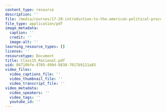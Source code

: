 ```yaml
---
content_type: resource
description: ''
file: /media/courses/17-20-introduction-to-the-american-political-process-fall-2020/class15_rational.pdf
file_type: application/pdf
image_metadata:
  caption: ''
  credit: ''
  image-alt: ''
learning_resource_types: []
license: ''
resourcetype: Document
title: Class15_Rational.pdf
uid: 86710bfe-4705-499d-8838-7017b9121a83
video_files:
  video_captions_file: ''
  video_thumbnail_file: ''
  video_transcript_file: ''
video_metadata:
  video_speakers: ''
  video_tags: ''
  youtube_id: ''
---
```

